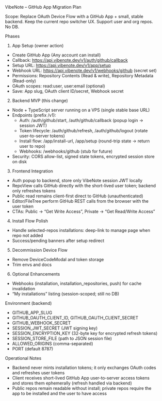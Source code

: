 VibeNote – GitHub App Migration Plan

Scope: Replace OAuth Device Flow with a GitHub App + small, stable backend. Keep the current repo switcher UX. Support user and org repos. No DB.

Phases

1. App Setup (owner action)

- Create GitHub App (Any account can install)
- Callback: https://api.vibenote.dev/v1/auth/github/callback
- Setup URL: https://api.vibenote.dev/v1/app/setup
- Webhook URL: https://api.vibenote.dev/v1/webhooks/github (secret set)
- Permissions: Repository Contents (Read & write), Repository Metadata (Read-only)
- OAuth scopes: read:user, user:email (optional)
- Save: App slug, OAuth client ID/secret, Webhook secret

2. Backend MVP (this change)

- Node + TypeScript server running on a VPS (single stable base URL)
- Endpoints (prefix /v1):
  - Auth: /auth/github/start, /auth/github/callback (popup login → session JWT)
  - Token lifecycle: /auth/github/refresh, /auth/github/logout (rotate user-to-server tokens)
  - Install flow: /app/install-url, /app/setup (round-trip state → return user to repo)
  - Webhooks: /webhooks/github (stub for future)
- Security: CORS allow-list, signed state tokens, encrypted session store on disk

3. Frontend Integration

- Auth popup to backend, store only VibeNote session JWT locally
- RepoView calls GitHub directly with the short-lived user token; backend only refreshes tokens
- Public read remains client-first direct to GitHub (unauthenticated)
- Editor/FileTree perform GitHub REST calls from the browser with the user token
- CTAs: Public → “Get Write Access”, Private → “Get Read/Write Access”

4. Install Flow Polish

- Handle selected-repos installations: deep-link to manage page when repo not added
- Success/pending banners after setup redirect

5. Decommission Device Flow

- Remove DeviceCodeModal and token storage
- Trim envs and docs

6. Optional Enhancements

- Webhooks (installation, installation_repositories, push) for cache invalidation
- “My installations” listing (session-scoped; still no DB)

Environment (backend)

- GITHUB_APP_SLUG
- GITHUB_OAUTH_CLIENT_ID, GITHUB_OAUTH_CLIENT_SECRET
- GITHUB_WEBHOOK_SECRET
- SESSION_JWT_SECRET (JWT signing key)
- SESSION_ENCRYPTION_KEY (32-byte key for encrypted refresh tokens)
- SESSION_STORE_FILE (path to JSON session file)
- ALLOWED_ORIGINS (comma-separated)
- PORT (default 8787)

Operational Notes

- Backend never mints installation tokens; it only exchanges OAuth codes and refreshes user tokens
- Client receives short-lived GitHub App user-to-server access tokens and stores them ephemerally (refresh handled via backend)
- Public repos remain readable without install; private repos require the app to be installed and the user to have access

